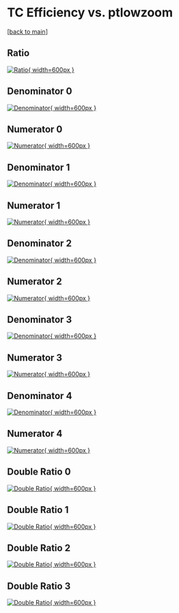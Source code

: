 # TC Efficiency vs. ptlowzoom

[[back to main](./)]



## Ratio

[![Ratio](../mtv/var/TC_base_321_0_eff_ptlowzoom.png){ width=600px }](../mtv/var/TC_base_321_0_eff_ptlowzoom.pdf)

## Denominator 0

[![Denominator](../mtv/den/TC_base_321_0_eff_ptlowzoom_den0.png){ width=600px }](../mtv/den/TC_base_321_0_eff_ptlowzoom_den0.pdf)

## Numerator 0

[![Numerator](../mtv/num/TC_base_321_0_eff_ptlowzoom_num0.png){ width=600px }](../mtv/num/TC_base_321_0_eff_ptlowzoom_num0.pdf)

## Denominator 1

[![Denominator](../mtv/den/TC_base_321_0_eff_ptlowzoom_den1.png){ width=600px }](../mtv/den/TC_base_321_0_eff_ptlowzoom_den1.pdf)

## Numerator 1

[![Numerator](../mtv/num/TC_base_321_0_eff_ptlowzoom_num1.png){ width=600px }](../mtv/num/TC_base_321_0_eff_ptlowzoom_num1.pdf)

## Denominator 2

[![Denominator](../mtv/den/TC_base_321_0_eff_ptlowzoom_den2.png){ width=600px }](../mtv/den/TC_base_321_0_eff_ptlowzoom_den2.pdf)

## Numerator 2

[![Numerator](../mtv/num/TC_base_321_0_eff_ptlowzoom_num2.png){ width=600px }](../mtv/num/TC_base_321_0_eff_ptlowzoom_num2.pdf)

## Denominator 3

[![Denominator](../mtv/den/TC_base_321_0_eff_ptlowzoom_den3.png){ width=600px }](../mtv/den/TC_base_321_0_eff_ptlowzoom_den3.pdf)

## Numerator 3

[![Numerator](../mtv/num/TC_base_321_0_eff_ptlowzoom_num3.png){ width=600px }](../mtv/num/TC_base_321_0_eff_ptlowzoom_num3.pdf)

## Denominator 4

[![Denominator](../mtv/den/TC_base_321_0_eff_ptlowzoom_den4.png){ width=600px }](../mtv/den/TC_base_321_0_eff_ptlowzoom_den4.pdf)

## Numerator 4

[![Numerator](../mtv/num/TC_base_321_0_eff_ptlowzoom_num4.png){ width=600px }](../mtv/num/TC_base_321_0_eff_ptlowzoom_num4.pdf)

## Double Ratio 0

[![Double Ratio](../mtv/ratio/TC_base_321_0_eff_ptlowzoom_ratio0.png){ width=600px }](../mtv/ratio/TC_base_321_0_eff_ptlowzoom_ratio0.pdf)

## Double Ratio 1

[![Double Ratio](../mtv/ratio/TC_base_321_0_eff_ptlowzoom_ratio1.png){ width=600px }](../mtv/ratio/TC_base_321_0_eff_ptlowzoom_ratio1.pdf)

## Double Ratio 2

[![Double Ratio](../mtv/ratio/TC_base_321_0_eff_ptlowzoom_ratio2.png){ width=600px }](../mtv/ratio/TC_base_321_0_eff_ptlowzoom_ratio2.pdf)

## Double Ratio 3

[![Double Ratio](../mtv/ratio/TC_base_321_0_eff_ptlowzoom_ratio3.png){ width=600px }](../mtv/ratio/TC_base_321_0_eff_ptlowzoom_ratio3.pdf)

